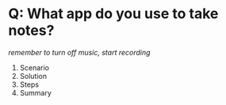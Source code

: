 # Q: What app do you use to take notes?

*remember to turn off music, start recording*

1. Scenario
2. Solution
3. Steps
4. Summary

